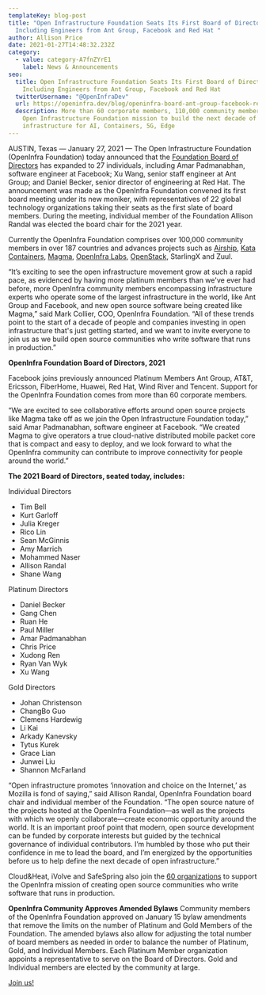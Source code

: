 ```yaml
---
templateKey: blog-post
title: "Open Infrastructure Foundation Seats Its First Board of Directors,
  Including Engineers from Ant Group, Facebook and Red Hat "
author: Allison Price
date: 2021-01-27T14:48:32.232Z
category:
  - value: category-A7fnZYrE1
    label: News & Announcements
seo:
  title: Open Infrastructure Foundation Seats Its First Board of Directors,
    Including Engineers from Ant Group, Facebook and Red Hat
  twitterUsername: "@OpenInfraDev"
  url: https://openinfra.dev/blog/openinfra-board-ant-group-facebook-red-hat
  description: More than 60 corporate members, 110,000 community members support
    Open Infrastructure Foundation mission to build the next decade of
    infrastructure for AI, Containers, 5G, Edge
---
```

AUSTIN, Texas — January 27, 2021 — The Open Infrastructure Foundation (OpenInfra Foundation) today announced that the [Foundation Board of Directors](https://openinfra.dev/about/board/) has expanded to 27 individuals, including Amar Padmanabhan, software engineer at Facebook; Xu Wang, senior staff engineer at Ant Group; and Daniel Becker, senior director of engineering at Red Hat. The announcement was made as the OpenInfra Foundation convened its first board meeting under its new moniker, with representatives of 22 global technology organizations taking their seats as the first slate of board members. During the meeting, individual member of the Foundation Allison Randal was elected the board chair for the 2021 year.

Currently the OpenInfra Foundation comprises over 100,000 community members in over 187 countries and advances projects such as [Airship](airshipit.org), [Kata Containers](katacontainers.io), [Magma](magmacore.org), [OpenInfra Labs](openinfralabs.org), [OpenStack](openstack.org), StarlingX and Zuul. 

“It’s exciting to see the open infrastructure movement grow at such a rapid pace, as evidenced by having more platinum members than we've ever had before, more OpenInfra community members encompassing infrastructure experts who operate some of the largest infrastructure in the world, like Ant Group and Facebook, and new open source software being created like Magma,” said Mark Collier, COO, OpenInfra Foundation. “All of these trends point to the start of a decade of people and companies investing in open infrastructure that's just getting started, and we want to invite everyone to join us as we build open source communities who write software that runs in production.”

**OpenInfra Foundation Board of Directors, 2021**

Facebook joins previously announced Platinum Members Ant Group, AT&T, Ericsson, FiberHome, Huawei, Red Hat, Wind River and Tencent. Support for the OpenInfra Foundation comes from more than 60 corporate members. 

“We are excited to see collaborative efforts around open source projects like Magma take off as we join the Open Infrastructure Foundation today,” said Amar Padmanabhan, software engineer at Facebook. “We created Magma to give operators a true cloud-native distributed mobile packet core that is compact and easy to deploy, and we look forward to what the OpenInfra community can contribute to improve connectivity for people around the world.”

**The 2021 Board of Directors, seated today, includes:**

Individual Directors

* Tim Bell 
* Kurt Garloff 
* Julia Kreger
* Rico Lin
* Sean McGinnis 
* Amy Marrich 
* Mohammed Naser 
* Allison Randal 
* Shane Wang 

Platinum Directors

* Daniel Becker 
* Gang Chen 
* Ruan He 
* Paul Miller 
* Amar Padmanabhan 
* Chris Price
* Xudong Ren
* Ryan Van Wyk
* Xu Wang

Gold Directors

* Johan Christenson
* ChangBo Guo 
* Clemens Hardewig 
* Li Kai
* Arkady Kanevsky 
* Tytus Kurek 
* Grace Lian 
* Junwei Liu
* Shannon McFarland 

“Open infrastructure promotes ‘innovation and choice on the Internet,’ as Mozilla is fond of saying,” said Allison Randal, OpenInfra Foundation board chair and individual member of the Foundation. “The open source nature of the projects hosted at the OpenInfra Foundation—as well as the projects with which we openly collaborate—create economic opportunity around the world. It is an important proof point that modern, open source development can be funded by corporate interests but guided by the technical governance of individual contributors. I’m humbled by those who put their confidence in me to lead the board, and I’m energized by the opportunities before us to help define the next decade of open infrastructure.”

Cloud&Heat, iVolve and SafeSpring also join the [60 organizations](https://openinfra.dev/companies/) to support the OpenInfra mission of creating open source communities who write software that runs in production. 

**OpenInfra Community Approves Amended Bylaws** 
Community members of the OpenInfra Foundation approved on January 15 bylaw amendments that remove the limits on the number of Platinum and Gold Members of the Foundation. The amended bylaws also allow for adjusting the total number of board members as needed in order to balance the number of Platinum, Gold, and Individual Members. Each Platinum Member organization appoints a representative to serve on the Board of Directors. Gold and Individual members are elected by the community at large.

[Join us!](https://openinfra.dev/join)